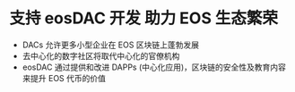**支持 eosDAC** 开发 助力 **EOS 生态繁荣**
===

 * DACs 允许更多小型企业在 EOS 区块链上蓬勃发展
 * 去中心化的数字社区将取代中心化的官僚机构
 * eosDAC 通过提供和改进 DAPPs (中心化应用)，区块链的安全性及教育内容来提升 EOS 代币的价值
